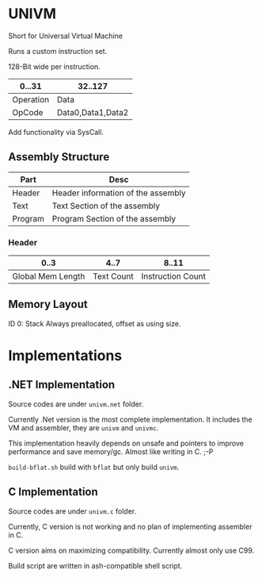# UNIVM

Short for Universal Virtual Machine

Runs a custom instruction set.

128-Bit wide per instruction.

|0...31|32..127|
|-|-|
|Operation|Data|
|OpCode|Data0,Data1,Data2|

Add functionality via SysCall.

## Assembly Structure 

|Part|Desc|
|-|-|
|Header|Header information of the assembly|
|Text|Text Section of the assembly |
|Program| Program Section of the assembly|


### Header

|0..3|4..7|8..11|
|-|-|-|
|Global Mem Length|Text Count|Instruction Count|

## Memory Layout

ID 0: Stack
Always preallocated, offset as using size.

# Implementations

## .NET Implementation

Source codes are under `univm.net` folder.

Currently .Net version is the most complete implementation. It includes the VM and assembler, they are `univm` and `univmc`.

This implementation heavily depends on unsafe and pointers to improve performance and save memory/gc. Almost like writing in C. ;-P

`build-bflat.sh` build with `bflat` but only build `univm`.

## C Implementation

Source codes are under `univm.c` folder.

Currently, C version is not working and no plan of implementing assembler in C.

C version aims on maximizing compatibility. Currently almost only use C99.

Build script are written in ash-compatible shell script.
